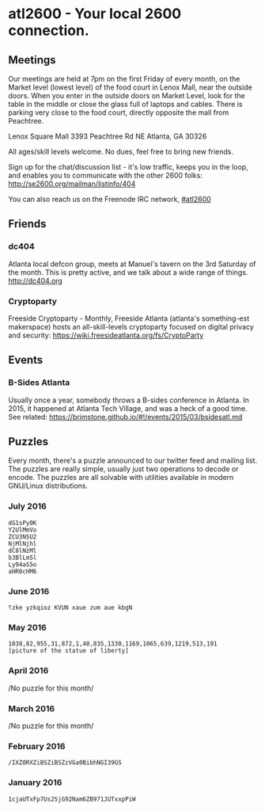 atl2600 - Your local 2600 connection.
=======

Meetings
--------

Our meetings are held at 7pm on the first Friday of every month, on the
Market level (lowest level) of the food court in Lenox Mall, near the 
outside doors. When you enter in the outside doors on Market Level, look
for the table in the middle or close the glass full of laptops and cables.
There is parking very close to the food court, directly opposite the mall
from Peachtree.

Lenox Square Mall
3393 Peachtree Rd NE
Atlanta, GA 30326

All ages/skill levels welcome. No dues, feel free to bring new friends.

Sign up for the chat/discussion list - it's low traffic, keeps you in
the loop, and enables you to communicate with the other 2600 folks:
http://se2600.org/mailman/listinfo/404

You can also reach us on the Freenode IRC network, [#atl2600](https://webchat.freenode.net/?channels=%23atl2600)

Friends
-------

### dc404

 Atlanta local defcon group, meets at Manuel's tavern on the
 3rd Saturday of the month. This is pretty active, and we
 talk about a wide range of things. http://dc404.org

### Cryptoparty

 Freeside Cryptoparty - Monthly, Freeside Atlanta (atlanta's
 something-est makerspace) hosts an all-skill-levels cryptoparty focused
 on digital privacy and security:
 https://wiki.freesideatlanta.org/fs/CryptoParty

Events
------

### B-Sides Atlanta

Usually once a year, somebody throws a B-sides conference in Atlanta. In 2015, it 
happened at Atlanta Tech Village, and was a heck of a good time. See related:
https://brimstone.github.io/#!/events/2015/03/bsidesatl.md

Puzzles
-------

Every month, there's a puzzle announced to our twitter feed and mailing list.
The puzzles are really simple, usually just two operations to decode or encode.
The puzzles are all solvable with utilities available in modern GNU/Linux
distributions.

### July 2016

```
dG1sPy0K
Y2UlMmVo
ZCU3NSU2
NjMlNjhl
dC8lNzMl
b3BlLm5l
Ly94aS5o
aHR0cHM6
```

### June 2016

```
⸮zke yzkqioz KVUN xaue zum aue kbgN
```

### May 2016

```
1038,82,955,31,872,1,40,835,1330,1169,1065,639,1219,513,191
[picture of the statue of liberty]
```

### April 2016

/No puzzle for this month/

### March 2016

/No puzzle for this month/

### February 2016

```
/IXZ0RXZiBSZiBSZzVGa0BibhNGI39GS
```
### January 2016
```
1cjaUTxFp7Us2SjG92Nam6ZB971JUTxxpPiW
```
